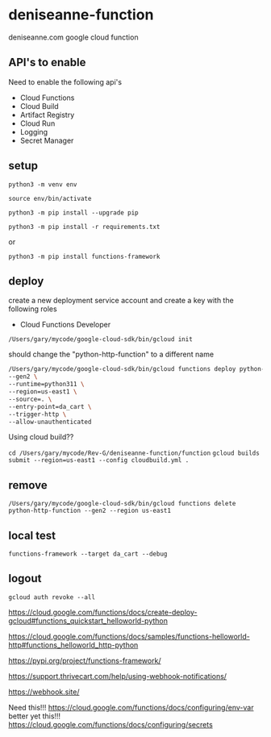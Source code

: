 # deniseanne-function

deniseanne.com google cloud function

## API's to enable

Need to enable the following api's

- Cloud Functions
- Cloud Build
- Artifact Registry
- Cloud Run
- Logging
- Secret Manager

## setup

`python3 -m venv env`

`source env/bin/activate`

`python3 -m pip install --upgrade pip`

`python3 -m pip install -r requirements.txt`

or

`python3 -m pip install functions-framework`

## deploy

create a new deployment service account and create a key with the following roles

- Cloud Functions Developer


`/Users/gary/mycode/google-cloud-sdk/bin/gcloud init`

should change the "python-http-function" to a different name

```bash
/Users/gary/mycode/google-cloud-sdk/bin/gcloud functions deploy python-http-function \
--gen2 \
--runtime=python311 \
--region=us-east1 \
--source=. \
--entry-point=da_cart \
--trigger-http \
--allow-unauthenticated
```

Using cloud build??

<!-- gcloud builds submit --region=us-east1 --config CONFIG_FILE_PATH SOURCE_DIRECTORY -->
`cd /Users/gary/mycode/Rev-G/deniseanne-function/function`
`gcloud builds submit --region=us-east1 --config cloudbuild.yml .`

## remove

`/Users/gary/mycode/google-cloud-sdk/bin/gcloud functions delete python-http-function --gen2 --region us-east1`

## local test

`functions-framework --target da_cart --debug`

## logout 

`gcloud auth revoke --all`

https://cloud.google.com/functions/docs/create-deploy-gcloud#functions_quickstart_helloworld-python

https://cloud.google.com/functions/docs/samples/functions-helloworld-http#functions_helloworld_http-python

https://pypi.org/project/functions-framework/

https://support.thrivecart.com/help/using-webhook-notifications/

https://webhook.site/

Need this!!!
https://cloud.google.com/functions/docs/configuring/env-var
better yet this!!!
https://cloud.google.com/functions/docs/configuring/secrets